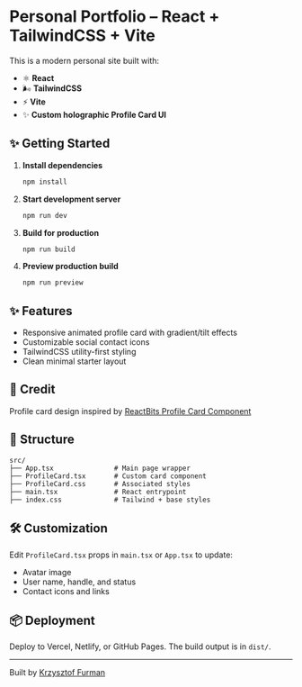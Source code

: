 # Personal Portfolio – React + TailwindCSS + Vite

This is a modern personal site built with:

* ⚛️ **React**
* 🌬️ **TailwindCSS**
* ⚡ **Vite**
* ✨ **Custom holographic Profile Card UI**

## ✨ Getting Started

1. **Install dependencies**

   ```bash
   npm install
   ```

2. **Start development server**

   ```bash
   npm run dev
   ```

3. **Build for production**

   ```bash
   npm run build
   ```

4. **Preview production build**

   ```bash
   npm run preview
   ```

## ✨ Features

* Responsive animated profile card with gradient/tilt effects
* Customizable social contact icons
* TailwindCSS utility-first styling
* Clean minimal starter layout

## 🧱 Credit

Profile card design inspired by [ReactBits Profile Card Component](https://www.reactbits.dev/components/profile-card)

## 📁 Structure

```
src/
├── App.tsx               # Main page wrapper
├── ProfileCard.tsx       # Custom card component
├── ProfileCard.css       # Associated styles
├── main.tsx              # React entrypoint
├── index.css             # Tailwind + base styles
```

## 🛠️ Customization

Edit `ProfileCard.tsx` props in `main.tsx` or `App.tsx` to update:

* Avatar image
* User name, handle, and status
* Contact icons and links

## 📦 Deployment

Deploy to Vercel, Netlify, or GitHub Pages. The build output is in `dist/`.

---

Built by [Krzysztof Furman](https://github.com/krisfur)